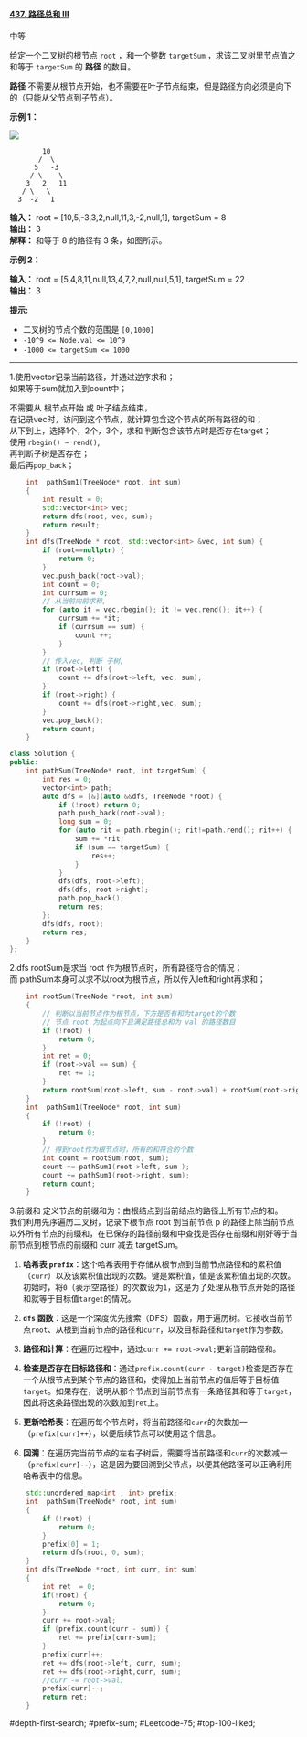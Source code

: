 #### [437. 路径总和 III](https://leetcode.cn/problems/path-sum-iii/)

中等

给定一个二叉树的根节点 `root` ，和一个整数 `targetSum` ，求该二叉树里节点值之和等于 `targetSum` 的 **路径** 的数目。

**路径** 不需要从根节点开始，也不需要在叶子节点结束，但是路径方向必须是向下的（只能从父节点到子节点）。

**示例 1：**

![](https://assets.leetcode.com/uploads/2021/04/09/pathsum3-1-tree.jpg)
```
        10
       /  \
      5   -3
     / \    \
    3   2   11
   / \   \
  3  -2   1
```

**输入：** root = [10,5,-3,3,2,null,11,3,-2,null,1], targetSum = 8  
**输出：** 3  
**解释：** 和等于 8 的路径有 3 条，如图所示。  

**示例 2：**

**输入：** root = [5,4,8,11,null,13,4,7,2,null,null,5,1], targetSum = 22  
**输出：** 3

**提示:**

- 二叉树的节点个数的范围是 `[0,1000]`
- `-10^9 <= Node.val <= 10^9` 
- `-1000 <= targetSum <= 1000`
---- ----
1.使用vector记录当前路径，并通过逆序求和；  
如果等于sum就加入到count中；  

不需要从 根节点开始 或 叶子结点结束，  
在记录vec时，访问到这个节点，就计算包含这个节点的所有路径的和；  
从下到上，选择1个，2个，3个，求和 判断包含该节点时是否存在target；  
使用 `rbegin() ~ rend()`,  
再判断子树是否存在；  
最后再`pop_back`；  
```cpp
    int  pathSum1(TreeNode* root, int sum)
    {
        int result = 0;
        std::vector<int> vec;
        return dfs(root, vec, sum);
        return result;
    }
    int dfs(TreeNode * root, std::vector<int> &vec, int sum) {
        if (root==nullptr) {
            return 0;
        }
        vec.push_back(root->val);
        int count = 0;
        int currsum = 0;
        // 从当前向前求和,
        for (auto it = vec.rbegin(); it != vec.rend(); it++) {
            currsum += *it;
            if (currsum == sum) {
                count ++;
            }
        }
        // 传入vec, 判断 子树;
        if (root->left) {
            count += dfs(root->left, vec, sum);
        }
        if (root->right) {
            count += dfs(root->right,vec, sum);
        }
        vec.pop_back();
        return count;
    }
```

```cpp
class Solution {
public:
    int pathSum(TreeNode* root, int targetSum) {
        int res = 0;
        vector<int> path;
        auto dfs = [&](auto &&dfs, TreeNode *root) {
            if (!root) return 0;
            path.push_back(root->val);
            long sum = 0;
            for (auto rit = path.rbegin(); rit!=path.rend(); rit++) {
                sum += *rit;
                if (sum == targetSum) {
                    res++;
                }
            }
            dfs(dfs, root->left);
            dfs(dfs, root->right);
            path.pop_back();
            return res;
        };
        dfs(dfs, root);
        return res;
    }
};
```

2.dfs rootSum是求当 root 作为根节点时，所有路径符合的情况；  
而 pathSum本身可以求不以root为根节点，所以传入left和right再求和；
```cpp
    int rootSum(TreeNode *root, int sum)
    {
        // 判断以当前节点作为根节点，下方是否有和为target的个数
        // 节点 root 为起点向下且满足路径总和为 val 的路径数目
        if (!root) {
            return 0;
        }
        int ret = 0;
        if (root->val == sum) {
            ret += 1;
        }
        return rootSum(root->left, sum - root->val) + rootSum(root->right, sum - root->val) + ret;
    }
    int  pathSum1(TreeNode* root, int sum)
    {
        if (!root) {
            return 0;
        }
        // 得到root作为根节点时，所有的和符合的个数
        int count = rootSum(root, sum);
        count += pathSum1(root->left, sum );
        count += pathSum1(root->right, sum);
        return count;
    }
```

3.前缀和
定义节点的前缀和为：由根结点到当前结点的路径上所有节点的和。  
我们利用先序遍历二叉树，记录下根节点 root 到当前节点 p 的路径上除当前节点以外所有节点的前缀和，在已保存的路径前缀和中查找是否存在前缀和刚好等于当前节点到根节点的前缀和 curr 减去 targetSum。

1. **哈希表 `prefix`**：这个哈希表用于存储从根节点到当前节点路径和的累积值（`curr`）以及该累积值出现的次数。键是累积值，值是该累积值出现的次数。初始时，将`0`（表示空路径）的次数设为`1`，这是为了处理从根节点开始的路径和就等于目标值`target`的情况。

2. **`dfs` 函数**：这是一个深度优先搜索（DFS）函数，用于遍历树。它接收当前节点`root`、从根到当前节点的路径和`curr`，以及目标路径和`target`作为参数。

3. **路径和计算**：在遍历过程中，通过`curr += root->val;`更新当前路径和。

4. **检查是否存在目标路径和**：通过`prefix.count(curr - target)`检查是否存在一个从根节点到某个节点的路径和，使得加上当前节点的值后等于目标值`target`。如果存在，说明从那个节点到当前节点有一条路径其和等于`target`，因此将这条路径出现的次数加到`ret`上。

5. **更新哈希表**：在遍历每个节点时，将当前路径和`curr`的次数加一（`prefix[curr]++`），以便后续节点可以使用这个信息。

6. **回溯**：在遍历完当前节点的左右子树后，需要将当前路径和`curr`的次数减一（`prefix[curr]--`），这是因为要回溯到父节点，以便其他路径可以正确利用哈希表中的信息。
```cpp
    std::unordered_map<int , int> prefix;
    int  pathSum(TreeNode* root, int sum)
    {
        if (!root) {
            return 0;
        }
        prefix[0] = 1;
        return dfs(root, 0, sum);
    }
    int dfs(TreeNode *root, int curr, int sum)
    {
        int ret  = 0;
        if(!root) {
            return 0;
        }
        curr += root->val;
        if (prefix.count(curr - sum)) {
            ret += prefix[curr-sum];
        }
        prefix[curr]++;
        ret += dfs(root->left, curr, sum);
        ret += dfs(root->right,curr, sum);
        //curr -= root->val;
        prefix[curr]--;
        return ret;
    }
```
#depth-first-search; #prefix-sum; #Leetcode-75; #top-100-liked; 
